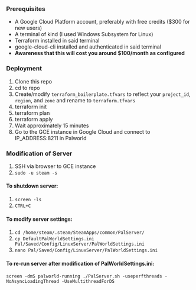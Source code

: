 ### Prerequisites

- A Google Cloud Platform account, preferably with free credits ($300 for new users)
- A terminal of kind (I used Windows Subsystem for Linux)
- Terraform installed in said terminal
- google-cloud-cli installed and authenticated in said terminal
- **Awareness that this will cost you around $100/month as configured**

### Deployment

1. Clone this repo
2. cd to repo
3. Create/modify `terraform_boilerplate.tfvars` to reflect your `project_id`, `region`, and `zone` and rename to `terraform.tfvars`
3. terraform init
4. terraform plan
5. terraform apply
6. Wait approximately 15 minutes
7. Go to the GCE instance in Google Cloud and connect to IP_ADDRESS:8211 in Palworld

### Modification of Server

1. SSH via browser to GCE instance
2. `sudo -u steam -s`

#### To shutdown server:

1. `screen -ls`
2. `CTRL+C`

#### To modify server settings:

1. `cd /home/steam/.steam/SteamApps/common/PalServer/`
2. `cp DefaultPalWorldSettings.ini Pal/Saved/Config/LinuxServer/PalWorldSettings.ini`
3. `nano Pal/Saved/Config/LinuxServer/PalWorldSettings.ini`

#### To re-run server after modification of PalWorldSettings.ini:

`screen -dmS palworld-running ./PalServer.sh -useperfthreads -NoAsyncLoadingThread -UseMultithreadForDS`